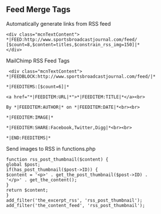 ## Feed Merge Tags
Automatically generate links from RSS feed

    <div class="mcnTextContent">
    *|FEED:http://www.sportsbroadcastjournal.com/feed/ [$count=8,$content=titles,$constrain_rss_img=150]|*
    </div>

MailChimp RSS Feed Tags

     <div class="mcnTextContent">
    *|FEEDBLOCK:http://www.sportsbroadcastjournal.com/feed/|*

    *|FEEDITEMS:[$count=6]|*

    <a href="*|FEEDITEM:URL|*">*|FEEDITEM:TITLE|*</a><br>

    By *|FEEDITEM:AUTHOR|* on *|FEEDITEM:DATE|*<br><br>

    *|FEEDITEM:IMAGE|*

    *|FEEDITEM:SHARE:Facebook,Twitter,Digg|*<br><br>

    *|END:FEEDITEMS|*  
       
 Send images to RSS in functions.php
 
    function rss_post_thumbnail($content) {
    global $post;
    if(has_post_thumbnail($post->ID)) {
    $content = '<p>' . get_the_post_thumbnail($post->ID) .
    '</p>' . get_the_content();
    }
    return $content;
    }
    add_filter('the_excerpt_rss', 'rss_post_thumbnail');
    add_filter('the_content_feed', 'rss_post_thumbnail');

